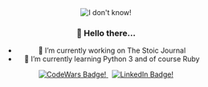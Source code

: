 <div style="margin: 0 auto; max-width: 80%; text-align: center;">
<img  style="margin: 0 auto;" src="https://i.giphy.com/media/v1.Y2lkPTc5MGI3NjExc2Iya21haG95cWtlbTl3dHRkYzFrN2Z1aHd5bXdwa2Q3bng0ZGVsYiZlcD12MV9pbnRlcm5hbF9naWZfYnlfaWQmY3Q9Zw/3osxYcHkIWl29UKdoc/giphy.gif" alt="I don't know!">

<h3 style="text-align: center;">👋 Hello there...</h3>
<ul style="text-align: center;">
<li> 🔭 I’m currently working on The Stoic Journal</li>
<li> 🌱 I’m currently learning Python 3 and of course Ruby</li>
</ul>
<div style="margin: 0 auto; width: 80%; text-align: center;">
<a href="https://www.codewars.com/users/PaulD-LeWagon">
  <img src="https://img.shields.io/badge/CodeWars-red?logo=codewars&logoColor=white&style=for-the-badge" alt="CodeWars Badge!">
</a>
&nbsp;
<a href="https://www.linkedin.com/in/devanney-paul/">
  <img src="https://img.shields.io/badge/LinkedIn-blue?logo=linkedin&logoColor=white&style=for-the-badge" alt="LinkedIn Badge!">
</a>
</div>
</div>


<!--
https://simpleicons.org
**PaulD-LeWagon/PaulD-LeWagon** is a ✨ _special_ ✨ repository because its `README.md` (this file) appears on your GitHub profile.

Here are some ideas to get you started:

- 🔭 I’m currently working on ...
- 🌱 I’m currently learning ...
- 👯 I’m looking to collaborate on ...
- 🤔 I’m looking for help with ...
- 💬 Ask me about ...
- 📫 How to reach me: ...
- 😄 Pronouns: ...
- ⚡ Fun fact: ...
-->
